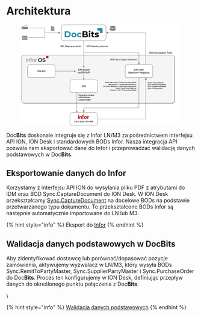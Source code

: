 # Architektura

<figure><img src=".gitbook/assets/DocBits_D_Doc2-Infor-1.png" alt=""><figcaption></figcaption></figure>

Doc**Bits** doskonale integruje się z Infor LN/M3 za pośrednictwem interfejsu API ION, ION Desk i standardowych BODs Infor. Nasza integracja API pozwala nam eksportować dane do Infor i przeprowadzać walidację danych podstawowych w Doc**Bits**.

## Eksportowanie danych do Infor

Korzystamy z interfejsu API ION do wysyłania pliku PDF z atrybutami do IDM oraz BOD Sync.CaptureDocument do ION Desk. W ION Desk przekształcamy [Sync.CaptureDocument](admin-section/setup/exporting-in-docbits/) na docelowe BODs na podstawie przetwarzanego typu dokumentu. Te przekształcone BODs Infor są następnie automatycznie importowane do LN lub M3.

{% hint style="info" %}
Eksport do [Infor](admin-section/setup/exporting-in-docbits/exporting-to-infor/)&#x20;
{% endhint %}

## Walidacja danych podstawowych w DocBits

Aby zidentyfikować dostawcę lub porównać/dopasować pozycje zamówienia, aktywujemy wyzwalacz w LN/M3, który wysyła BODs Sync.RemitToPartyMaster, Sync.SupplierPartyMaster i Sync.PurchaseOrder do Doc**Bits**. Proces ten konfigurujemy w ION Desk, definiując przepływ danych do określonego punktu połączenia z Doc**Bits**.

\

{% hint style="info" %}
[Walidacja danych podstawowych](admin-section/setup/importing-customer-master-data/)
{% endhint %}

